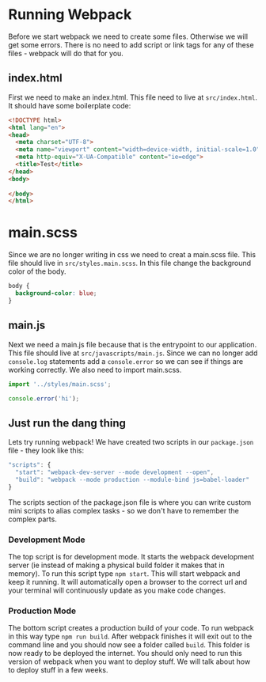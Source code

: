 # Running Webpack
Before we start webpack we need to create some files.  Otherwise we will get some errors.  There is no need to add script or link tags for any of these files - webpack will do that for you.

## index.html
First we need to make an index.html.  This file need to live at `src/index.html`.  It should have some boilerplate code:
```html
<!DOCTYPE html>
<html lang="en">
<head>
  <meta charset="UTF-8">
  <meta name="viewport" content="width=device-width, initial-scale=1.0">
  <meta http-equiv="X-UA-Compatible" content="ie=edge">
  <title>Test</title>
</head>
<body>
  
</body>
</html>
```

# main.scss
Since we are no longer writing in css we need to creat a main.scss file.  This file should live in `src/styles.main.scss`.  In this file change the background color of the body.
```css
body {
  background-color: blue;
}
```

## main.js
Next we need a main.js file because that is the entrypoint to our application.  This file should live at `src/javascripts/main.js`.  Since we can no longer add `console.log` statements add a `console.error` so we can see if things are working correctly.  We also need to import main.scss.
```js
import '../styles/main.scss';

console.error('hi');

```

## Just run the dang thing
Lets try running webpack!  We have created two scripts in our `package.json` file - they look like this:
```js
"scripts": {
  "start": "webpack-dev-server --mode development --open",
  "build": "webpack --mode production --module-bind js=babel-loader"
}
```
The scripts section of the package.json file is where you can write custom mini scripts to alias complex tasks - so we don't have to remember the complex parts.

### Development Mode
The top script is for development mode.  It starts the webpack development server (ie instead of making a physical build folder it makes that in memory).  To run this script type `npm start`.  This will start webpack and keep it running.  It will automatically open a browser to the correct url and your terminal will continuously update as you make code changes.

### Production Mode
The bottom script creates a production build of your code.  To run webpack in this way type `npm run build`.  After webpack finishes it will exit out to the command line and you should now see a folder called `build`.  This folder is now ready to be deployed the internet.  You should only need to run this version of webpack when you want to deploy stuff.  We will talk about how to deploy stuff in a few weeks.
